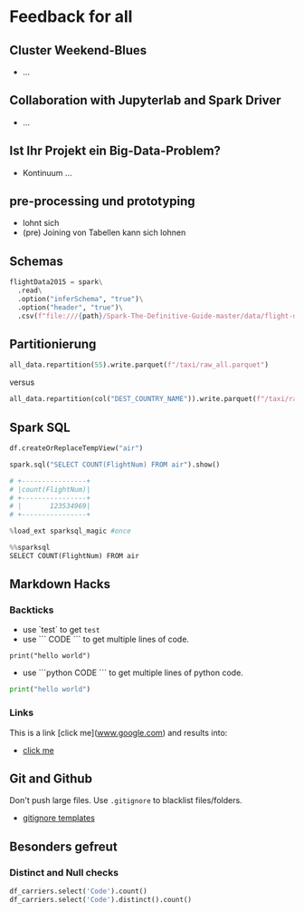 # Feedback for all

## Cluster Weekend-Blues

- ...

## Collaboration with Jupyterlab and Spark Driver

- ...

## Ist Ihr Projekt ein Big-Data-Problem?

- Kontinuum ...

## pre-processing und prototyping

- lohnt sich
- (pre) Joining von Tabellen kann sich lohnen

## Schemas

```python
flightData2015 = spark\
  .read\
  .option("inferSchema", "true")\
  .option("header", "true")\
  .csv(f"file:///{path}/Spark-The-Definitive-Guide-master/data/flight-data/csv/2015-summary.csv")
```

## Partitionierung

```python
all_data.repartition(55).write.parquet(f"/taxi/raw_all.parquet")
```

versus

```python
all_data.repartition(col("DEST_COUNTRY_NAME")).write.parquet(f"/taxi/raw_all.parquet")
```

## Spark SQL

```python
df.createOrReplaceTempView("air")
```

```python
spark.sql("SELECT COUNT(FlightNum) FROM air").show()

# +----------------+
# |count(FlightNum)|
# +----------------+
# |       123534969|
# +----------------+
```

```python
%load_ext sparksql_magic #once
```

```python
%%sparksql
SELECT COUNT(FlightNum) FROM air
```

## Markdown Hacks

### Backticks

- use \`test\` to get `test`
- use \``` CODE \``` to get multiple lines of code.

```
print("hello world")
```

- use \```python CODE \``` to get multiple lines of python code.

```python
print("hello world")
```

### Links

This is a link \[click me](www.google.com) and results into:

- [click me](www.google.com)

## Git and Github

Don't push large files. Use `.gitignore` to blacklist files/folders.

- [gitignore templates](https://github.com/github/gitignore)

## Besonders gefreut

### Distinct and Null checks

```python
df_carriers.select('Code').count()
df_carriers.select('Code').distinct().count()
```
